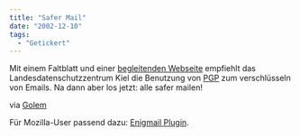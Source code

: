 ```yaml
---
title: "Safer Mail"
date: "2002-12-10"
tags:
  - "Getickert"
---
```


Mit einem Faltblatt und einer [begleitenden Webseite](https://web.archive.org/web/20041116142057/http://www.datenschutzzentrum.de/selbstdatenschutz/pgp/wozu.htm "PGP - Wozu verschlüsseln?") empfiehlt das Landesdatenschutzzentrum Kiel die Benutzung von [PGP](https://web.archive.org/web/20041116142057/http://www.pgpi.org/) zum verschlüsseln von Emails. Na dann aber los jetzt: alle safer mailen!

via [Golem](https://web.archive.org/web/20041116142057/http://www.golem.de/0212/23085.html)

Für Mozilla-User passend dazu: [Enigmail Plugin](https://web.archive.org/web/20041116142057/http://enigmail.mozdev.org/).
